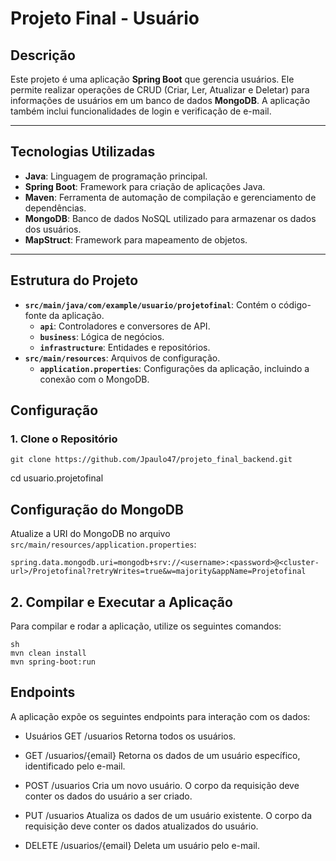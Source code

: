 # Projeto Final - Usuário

## Descrição

Este projeto é uma aplicação **Spring Boot** que gerencia usuários. Ele permite realizar operações de CRUD (Criar, Ler, Atualizar e Deletar) para informações de usuários em um banco de dados **MongoDB**. A aplicação também inclui funcionalidades de login e verificação de e-mail.

---

## Tecnologias Utilizadas

- **Java**: Linguagem de programação principal.
- **Spring Boot**: Framework para criação de aplicações Java.
- **Maven**: Ferramenta de automação de compilação e gerenciamento de dependências.
- **MongoDB**: Banco de dados NoSQL utilizado para armazenar os dados dos usuários.
- **MapStruct**: Framework para mapeamento de objetos.

---

## Estrutura do Projeto

- **`src/main/java/com/example/usuario/projetofinal`**: Contém o código-fonte da aplicação.
  - **`api`**: Controladores e conversores de API.
  - **`business`**: Lógica de negócios.
  - **`infrastructure`**: Entidades e repositórios.
- **`src/main/resources`**: Arquivos de configuração.
  - **`application.properties`**: Configurações da aplicação, incluindo a conexão com o MongoDB.


## Configuração

### 1. Clone o Repositório

```
git clone https://github.com/Jpaulo47/projeto_final_backend.git
```

cd usuario.projetofinal

## Configuração do MongoDB

Atualize a URI do MongoDB no arquivo `src/main/resources/application.properties`:

```properties
spring.data.mongodb.uri=mongodb+srv://<username>:<password>@<cluster-url>/Projetofinal?retryWrites=true&w=majority&appName=Projetofinal
```

## 2. Compilar e Executar a Aplicação
Para compilar e rodar a aplicação, utilize os seguintes comandos:

```
sh
mvn clean install
mvn spring-boot:run
```

## Endpoints
A aplicação expõe os seguintes endpoints para interação com os dados:

- Usuários
GET /usuarios
Retorna todos os usuários.

- GET /usuarios/{email}
Retorna os dados de um usuário específico, identificado pelo e-mail.

- POST /usuarios
Cria um novo usuário. O corpo da requisição deve conter os dados do usuário a ser criado.

- PUT /usuarios
Atualiza os dados de um usuário existente. O corpo da requisição deve conter os dados atualizados do usuário.

- DELETE /usuarios/{email}
Deleta um usuário pelo e-mail.
